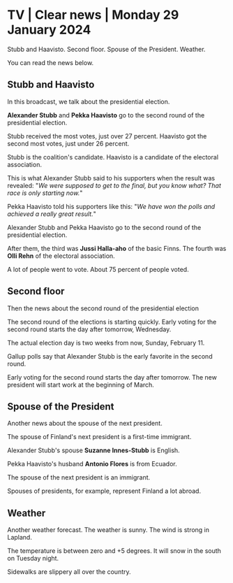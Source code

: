 # TV \| Clear news \| Monday 29 January 2024

Stubb and Haavisto. Second floor. Spouse of the President. Weather.

You can read the news below.

## Stubb and Haavisto

In this broadcast, we talk about the presidential election.

**Alexander Stubb** and **Pekka Haavisto** go to the second round of the presidential election.

Stubb received the most votes, just over 27 percent. Haavisto got the second most votes, just under 26 percent.

Stubb is the coalition's candidate. Haavisto is a candidate of the electoral association.

This is what Alexander Stubb said to his supporters when the result was revealed: "*We were supposed to get to the final, but you know what? That race is only starting now.*"

Pekka Haavisto told his supporters like this: "*We have won the polls and achieved a really great result.*"

Alexander Stubb and Pekka Haavisto go to the second round of the presidential election.

After them, the third was **Jussi Halla-aho** of the basic Finns. The fourth was **Olli Rehn** of the electoral association.

A lot of people went to vote. About 75 percent of people voted.

## Second floor

Then the news about the second round of the presidential election

The second round of the elections is starting quickly. Early voting for the second round starts the day after tomorrow, Wednesday.

The actual election day is two weeks from now, Sunday, February 11.

Gallup polls say that Alexander Stubb is the early favorite in the second round.

Early voting for the second round starts the day after tomorrow. The new president will start work at the beginning of March.

## Spouse of the President

Another news about the spouse of the next president.

The spouse of Finland's next president is a first-time immigrant.

Alexander Stubb's spouse **Suzanne Innes-Stubb** is English.

Pekka Haavisto's husband **Antonio Flores** is from Ecuador.

The spouse of the next president is an immigrant.

Spouses of presidents, for example, represent Finland a lot abroad.

## Weather

Another weather forecast. The weather is sunny. The wind is strong in Lapland.

The temperature is between zero and +5 degrees. It will snow in the south on Tuesday night.

Sidewalks are slippery all over the country.

